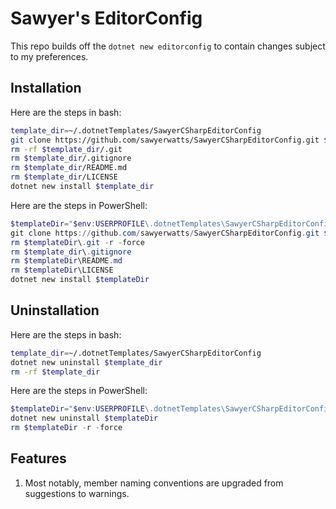 # Sawyer's EditorConfig

 This repo builds off the `dotnet new editorconfig` to contain changes subject
 to my preferences.

## Installation

Here are the steps in bash:

```sh
template_dir=~/.dotnetTemplates/SawyerCSharpEditorConfig
git clone https://github.com/sawyerwatts/SawyerCSharpEditorConfig.git $template_dir
rm -rf $template_dir/.git
rm $template_dir/.gitignore
rm $template_dir/README.md
rm $template_dir/LICENSE
dotnet new install $template_dir
```

Here are the steps in PowerShell:

```ps1
$templateDir="$env:USERPROFILE\.dotnetTemplates\SawyerCSharpEditorConfig"
git clone https://github.com/sawyerwatts/SawyerCSharpEditorConfig.git $templateDir
rm $templateDir\.git -r -force
rm $template_dir\.gitignore
rm $templateDir\README.md
rm $templateDir\LICENSE
dotnet new install $templateDir
```

## Uninstallation

Here are the steps in bash:

```sh
template_dir=~/.dotnetTemplates/SawyerCSharpEditorConfig
dotnet new uninstall $template_dir
rm -rf $template_dir
```

Here are the steps in PowerShell:

```ps1
$templateDir="$env:USERPROFILE\.dotnetTemplates\SawyerCSharpEditorConfig"
dotnet new uninstall $templateDir
rm $templateDir -r -force
```

## Features

1. Most notably, member naming conventions are upgraded from suggestions to
warnings.

